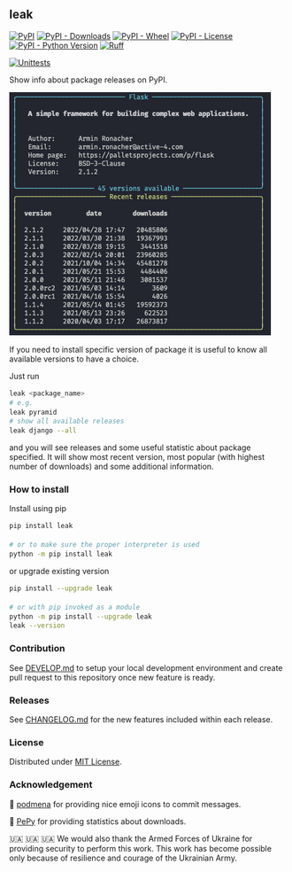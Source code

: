 ## leak

[![PyPI](https://img.shields.io/pypi/v/leak?style=flat-square)](https://pypi.org/project/leak/)
[![PyPI - Downloads](https://img.shields.io/pypi/dm/leak?style=flat-square)](https://pepy.tech/project/leak)
[![PyPI - Wheel](https://img.shields.io/pypi/wheel/leak?style=flat-square)](https://pypi.org/project/leak/#files)
[![PyPI - License](https://img.shields.io/pypi/l/leak?style=flat-square)](https://tldrlegal.com/license/mit-license)
[![PyPI - Python Version](https://img.shields.io/pypi/pyversions/leak?style=flat-square)](https://pypi.org/project/leak/)
[![Ruff](https://img.shields.io/endpoint?url=https://raw.githubusercontent.com/astral-sh/ruff/main/assets/badge/v2.json)](https://github.com/astral-sh/ruff)

[![Unittests](https://github.com/bmwant/leak/actions/workflows/unittests.yml/badge.svg)](https://github.com/bmwant/leak/actions/workflows/unittests.yml)

Show info about package releases on PyPI.

![screenshot](https://github.com/bmwant/leak/blob/main/screenshot.png)

If you need to install specific version of package it is useful to know all available versions to have a choice.

Just run

```bash
leak <package_name>
# e.g.
leak pyramid
# show all available releases
leak django --all
```

and you will see releases and some useful statistic about package specified. It will show most recent version, most popular (with highest number of downloads) and some additional information.

### How to install

Install using pip

```bash
pip install leak

# or to make sure the proper interpreter is used
python -m pip install leak
```

or upgrade existing version

```bash
pip install --upgrade leak

# or with pip invoked as a module
python -m pip install --upgrade leak
leak --version
```

### Contribution

See [DEVELOP.md](https://github.com/bmwant/leak/blob/main/DEVELOP.md) to setup your local development environment and create pull request to this repository once new feature is ready.

### Releases

See [CHANGELOG.md](https://github.com/bmwant/leak/blob/main/CHANGELOG.md) for the new features included within each release.

### License

Distributed under [MIT License](https://tldrlegal.com/license/mit-license).

### Acknowledgement

🍋 [podmena](https://github.com/bmwant/podmena) for providing nice emoji icons to commit messages.

🐍 [PePy](https://pepy.tech/) for providing statistics about downloads.

🇺🇦 🇺🇦 🇺🇦 We would also thank the Armed Forces of Ukraine for providing security to perform this work. This work has become possible only because of resilience and courage of the Ukrainian Army.
